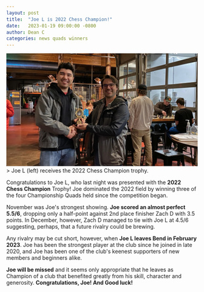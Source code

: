 ```yaml
---
layout: post
title:  "Joe L is 2022 Chess Champion!"
date:   2023-01-19 09:00:00 -0800
author: Dean C
categories: news quads winners
---
```

<img class="page-banner" src="/assets/images/photos/2023-01-chess-champion-joe-l.jpg" alt="Joe L (left) receives the 2022 Chess Champion trophy">
> Joe L (left) receives the 2022 Chess Champion trophy.

Congratulations to Joe L, who last night was presented with the **2022 Chess
Champion** Trophy! Joe dominated the 2022 field by winning three of the four
Championship Quads held since the competition began.

November was Joe's strongest showing. **Joe scored an almost perfect 5.5/6**,
dropping only a half-point against 2nd place finisher Zach D with 3.5 points.
In December, however, Zach D managed to tie with Joe L at 4.5/6 suggesting,
perhaps, that a future rivalry could be brewing.

Any rivalry may be cut short, however, when **Joe L leaves Bend in February 2023**.
Joe has been the strongest player at the club since he joined in late 2020, and
Joe has been one of the club's keenest supporters of new members and beginners
alike.

**Joe will be missed** and it seems only appropriate that he leaves as Champion of
a club that benefited greatly from his skill, character and generosity.
**Congratulations, Joe! And Good luck!**

